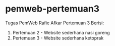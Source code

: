# pemweb-pertemuan3
Tugas PemWeb Rafie Afkar Pertemuan 3
Berisi:
 1. Pertemuan 2 - Website sederhana nasi goreng
 2. Pertemuan 3 - Website sederhana ketoprak
